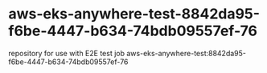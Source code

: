 # aws-eks-anywhere-test-8842da95-f6be-4447-b634-74bdb09557ef-76
repository for use with E2E test job aws-eks-anywhere-test:8842da95-f6be-4447-b634-74bdb09557ef-76

